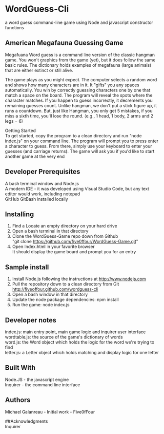 # WordGuess-Cli  
a word guess command-line game using Node and javascript constructor functions  
  
## American Megafauna Guessing Game  
  
Megafuana Word guess is a command line version of the classic hangman game. You won't graphics from the game (yet), but it does follow the same basic rules. The dictionary holds examples of megafauna (large animals) that are either extinct or still alive.  
  
The game plays as you might expect. The computer selects a random word and shows how many characters are in it.  It "gifts" you any spaces automatically.   You win by correctly guessing characters one by one that match a space on the board. The program will reveal the spots where the character matches. If you happen to guess incorrectly, it decrements you remaining guesses count. Unlike hangman, we don't put a stick figure up, it runs a countdown. But, just like Hangman, you only get 5 mistakes, if you miss a sixth time, you'll lose the round.  (e.g., 1 head, 1 body, 2 arms and 2 legs = 6)  
  
Getting Started  
To get started,  copy the program to a clean directory and run "node index.js" on your command line. The program will prompt you to press enter a character to guess. From there,  simply use your keyboard to enter your guesses (and carriage returns). The game will ask you if you'd like to start another game at the very end  
  
## Developer Prerequisites  
A bash terminal window and Node.js  
A modern IDE - it was developed using Visual Studio Code, but any text editor would work, including notepad  
GitHub 
GitBash installed locally  
  
## Installing  
1.  Find a Locate an empty directory on your hard drive  
2.  Open a bash terminal in that directory  
3.  Clone the WordGuess-Game repo down from Github   
         "git clone https://github.com/five0ffour/WordGuess-Game.git"  
4.  Open Index.html in your favorite browser  
        It should display the game board and prompt you for an entry  
  
## Sample install    
1.  Install Node.js following the instructions at http://www.nodejs.com  
2.  Pull the repository down to a clean directory from Git http://fiveoffour.github.com/wordguess-cli  
3.  Open a bash window in that directory  
4.  Update the node package dependencies:   npm install  
5.  Run the game:  node index.js  
  
## Developer notes  
index.js:  main entry point, main game logic and inquirer user interface  
wordtable.js:  the source of the game's dictionary of words        
word.js:   the Word object which holds the logic for the word we're trying to find  
letter.js: a Letter object which holds matching and display logic for one letter  
  
## Built With  
Node.JS - the javascript engine  
Inquirer - the command line interface  
  
## Authors  
Michael Galanreau - Initial work - Five0fFour  

##Acknowledgments  
Inquirer  